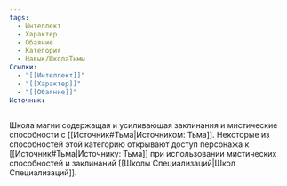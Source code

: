 ```yaml
---
tags:
  - Интеллект
  - Характер
  - Обаяние
  - Категория
  - Навык/ШколаТьмы
Ссылки:
  - "[[Интеллект]]"
  - "[[Характер]]"
  - "[[Обаяние]]"
Источник:
---
```

Школа магии содержащая и усиливающая заклинания и мистические способности с [[Источник#Тьма|Источником: Тьма]]. Некоторые из способностей этой категорию открывают доступ персонажа к [[Источник#Тьма|Источнику: Тьма]] при использовании мистических способностей и заклинаний [[Школы Специализаций|Школ Специализаций]]. 